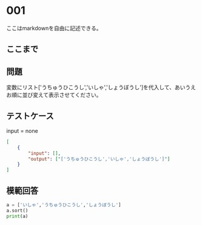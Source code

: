 # 001

ここはmarkdownを自由に記述できる。

ここまで
---
## 問題

変数にリスト['うちゅうひこうし','いしゃ','しょうぼうし']を代入して、あいうえお順に並び変えて表示させてください。

## テストケース
input = none
```json
[
	{
		"input": [],
		"output": ["['うちゅうひこうし','いしゃ','しょうぼうし']"]
  	}
]
```

## 模範回答
```python
a = ['いしゃ','うちゅうひこうし','しょうぼうし']
a.sort()
print(a)
```